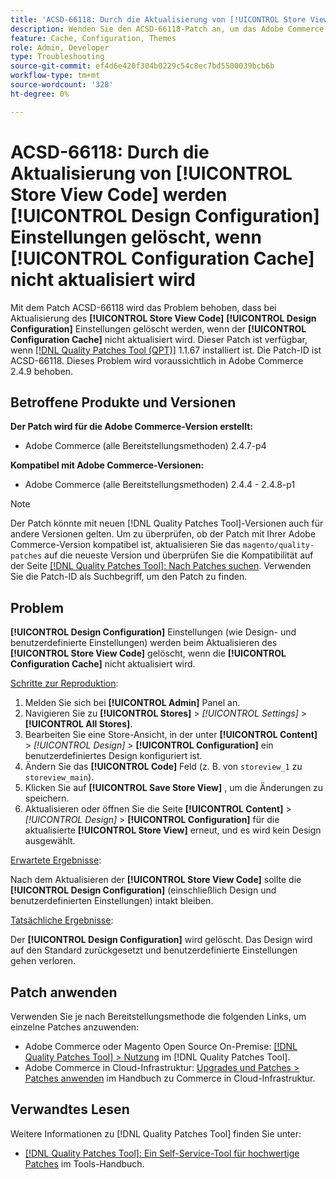 ```yaml
---
title: 'ACSD-66118: Durch die Aktualisierung von [!UICONTROL Store View Code] werden [!UICONTROL Design Configuration] Einstellungen gelöscht, wenn [!UICONTROL Configuration Cache] nicht aktualisiert wird'
description: Wenden Sie den ACSD-66118-Patch an, um das Adobe Commerce-Problem zu beheben, bei dem durch die Aktualisierung des [!UICONTROL Store View Code] der [!UICONTROL Design Configuration] (Design- und benutzerdefinierte Einstellungen) gelöscht wird, wenn die [!UICONTROL Configuration Cache] nicht ordnungsgemäß aktualisiert wird.
feature: Cache, Configuration, Themes
role: Admin, Developer
type: Troubleshooting
source-git-commit: ef4d6e420f304b0229c54c8ec7bd5500039bcb6b
workflow-type: tm+mt
source-wordcount: '328'
ht-degree: 0%

---
```



# ACSD-66118: Durch die Aktualisierung von **[!UICONTROL Store View Code]** werden **[!UICONTROL Design Configuration]** Einstellungen gelöscht, wenn **[!UICONTROL Configuration Cache]** nicht aktualisiert wird

Mit dem Patch ACSD-66118 wird das Problem behoben, dass bei Aktualisierung des **[!UICONTROL Store View Code]** **[!UICONTROL Design Configuration]** Einstellungen gelöscht werden, wenn der **[!UICONTROL Configuration Cache]** nicht aktualisiert wird. Dieser Patch ist verfügbar, wenn [[!DNL Quality Patches Tool (QPT)]](/help/tools/quality-patches-tool/quality-patches-tool-to-self-serve-quality-patches.md) 1.1.67 installiert ist. Die Patch-ID ist ACSD-66118. Dieses Problem wird voraussichtlich in Adobe Commerce 2.4.9 behoben.

## Betroffene Produkte und Versionen

**Der Patch wird für die Adobe Commerce-Version erstellt:**

* Adobe Commerce (alle Bereitstellungsmethoden) 2.4.7-p4

**Kompatibel mit Adobe Commerce-Versionen:**

* Adobe Commerce (alle Bereitstellungsmethoden) 2.4.4 - 2.4.8-p1

>[!NOTE]
>
>Der Patch könnte mit neuen [!DNL Quality Patches Tool]-Versionen auch für andere Versionen gelten. Um zu überprüfen, ob der Patch mit Ihrer Adobe Commerce-Version kompatibel ist, aktualisieren Sie das `magento/quality-patches` auf die neueste Version und überprüfen Sie die Kompatibilität auf der Seite [[!DNL Quality Patches Tool]: Nach Patches suchen](https://experienceleague.adobe.com/tools/commerce-quality-patches/index.html?lang=de). Verwenden Sie die Patch-ID als Suchbegriff, um den Patch zu finden.

## Problem

**[!UICONTROL Design Configuration]** Einstellungen (wie Design- und benutzerdefinierte Einstellungen) werden beim Aktualisieren des **[!UICONTROL Store View Code]** gelöscht, wenn die **[!UICONTROL Configuration Cache]** nicht aktualisiert wird.

<u>Schritte zur Reproduktion</u>:

1. Melden Sie sich bei **[!UICONTROL Admin]** Panel an.
2. Navigieren Sie zu **[!UICONTROL Stores]** > *[!UICONTROL Settings]* > **[!UICONTROL All Stores]**.
3. Bearbeiten Sie eine Store-Ansicht, in der unter **[!UICONTROL Content]** > *[!UICONTROL Design]* > **[!UICONTROL Configuration]** ein benutzerdefiniertes Design konfiguriert ist.
4. Ändern Sie das **[!UICONTROL Code]** Feld (z. B. von `storeview_1` zu `storeview_main`).
5. Klicken Sie auf **[!UICONTROL Save Store View]** , um die Änderungen zu speichern.
6. Aktualisieren oder öffnen Sie die Seite **[!UICONTROL Content]** > *[!UICONTROL Design]* > **[!UICONTROL Configuration]** für die aktualisierte **[!UICONTROL Store View]** erneut, und es wird kein Design ausgewählt.

<u>Erwartete Ergebnisse</u>:

Nach dem Aktualisieren der **[!UICONTROL Store View Code]** sollte die **[!UICONTROL Design Configuration]** (einschließlich Design und benutzerdefinierten Einstellungen) intakt bleiben.

<u>Tatsächliche Ergebnisse</u>:

Der **[!UICONTROL Design Configuration]** wird gelöscht. Das Design wird auf den Standard zurückgesetzt und benutzerdefinierte Einstellungen gehen verloren.

## Patch anwenden

Verwenden Sie je nach Bereitstellungsmethode die folgenden Links, um einzelne Patches anzuwenden:

* Adobe Commerce oder Magento Open Source On-Premise: [[!DNL Quality Patches Tool] > Nutzung](/help/tools/quality-patches-tool/usage.md) im [!DNL Quality Patches Tool].
* Adobe Commerce in Cloud-Infrastruktur: [Upgrades und Patches > Patches anwenden](https://experienceleague.adobe.com/docs/commerce-cloud-service/user-guide/develop/upgrade/apply-patches.html?lang=de) im Handbuch zu Commerce in Cloud-Infrastruktur.

## Verwandtes Lesen

Weitere Informationen zu [!DNL Quality Patches Tool] finden Sie unter:

* [[!DNL Quality Patches Tool]: Ein Self-Service-Tool für hochwertige Patches](/help/tools/quality-patches-tool/quality-patches-tool-to-self-serve-quality-patches.md) im Tools-Handbuch.
